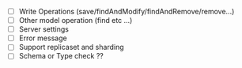 - [ ] Write Operations (save/findAndModify/findAndRemove/remove...)
- [ ] Other model operation (find etc ...)
- [ ] Server settings
- [ ] Error message
- [ ] Support replicaset and sharding
- [ ] Schema or Type check ??
